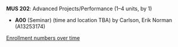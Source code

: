 **MUS 202**: Advanced Projects/Performance (1–4 units, by 1)

- **A00** (Seminar) (time and location TBA) by Carlson, Erik Norman (A13253174)

[Enrollment numbers over time](./MUS202.tsv)
